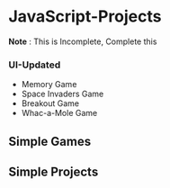# JavaScript-Projects

**Note** : This is Incomplete, Complete this

### UI-Updated
- Memory Game
- Space Invaders Game
- Breakout Game
- Whac-a-Mole Game

## Simple Games
## Simple Projects
